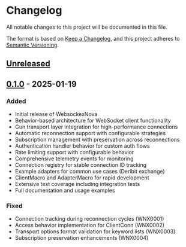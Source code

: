 # Changelog

All notable changes to this project will be documented in this file.

The format is based on [Keep a Changelog](https://keepachangelog.com/en/1.0.0/),
and this project adheres to [Semantic Versioning](https://semver.org/spec/v2.0.0.html).

## [Unreleased]

## [0.1.0] - 2025-01-19

### Added
- Initial release of WebsockexNova
- Behavior-based architecture for WebSocket client functionality
- Gun transport layer integration for high-performance connections
- Automatic reconnection support with configurable strategies
- Subscription management with preservation across reconnections
- Authentication handler behavior for custom auth flows
- Rate limiting support with configurable behavior
- Comprehensive telemetry events for monitoring
- Connection registry for stable connection ID tracking
- Example adapters for common use cases (Deribit exchange)
- ClientMacro and AdapterMacro for rapid development
- Extensive test coverage including integration tests
- Full documentation and usage examples

### Fixed
- Connection tracking during reconnection cycles (WNX0001)
- Access behavior implementation for ClientConn (WNX0002)
- Transport options format validation for keyword lists (WNX0003)
- Subscription preservation enhancements (WNX0004)

[Unreleased]: https://github.com/ZenHive/websockex_nova/compare/v0.1.0...HEAD
[0.1.0]: https://github.com/ZenHive/websockex_nova/releases/tag/v0.1.0